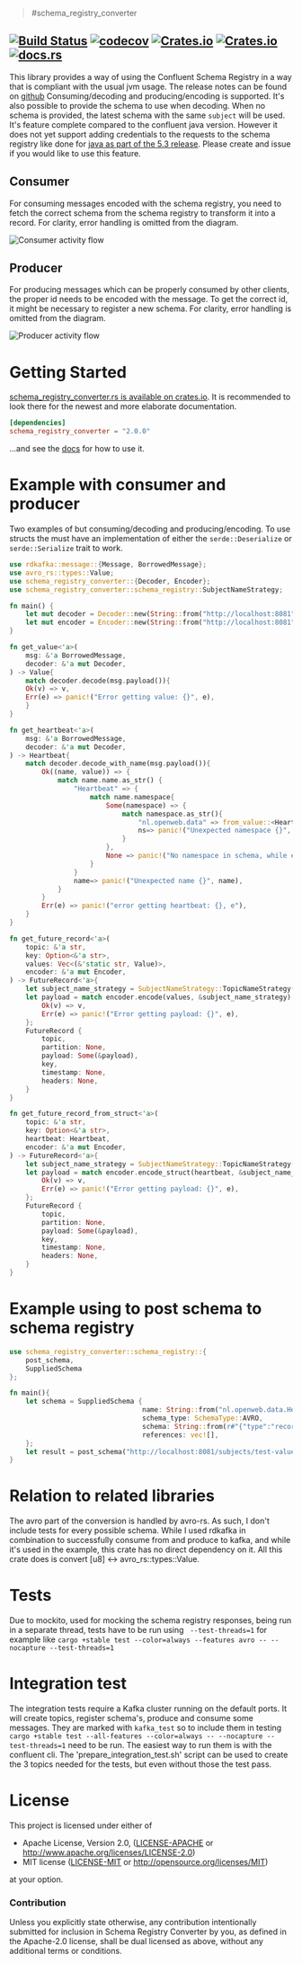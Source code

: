 > #schema_registry_converter

[![Build Status](https://travis-ci.org/gklijs/schema_registry_converter.svg?branch=master)](https://travis-ci.org/gklijs/schema_registry_converter)
[![codecov](https://codecov.io/gh/gklijs/schema_registry_converter/branch/master/graph/badge.svg)](https://codecov.io/gh/gklijs/schema_registry_converter)
[![Crates.io](https://img.shields.io/crates/d/schema_registry_converter.svg?maxAge=2592000)](https://crates.io/crates/schema_registry_converter)
[![Crates.io](https://img.shields.io/crates/v/schema_registry_converter.svg?maxAge=2592000)](https://crates.io/crates/schema_registry_converter)
[![docs.rs](https://docs.rs/schema_registry_converter/badge.svg)](https://docs.rs/schema_registry_converter/)
---

This library provides a way of using the Confluent Schema Registry in a way that is compliant with the usual jvm usage.
The release notes can be found on [github](https://github.com/gklijs/schema_registry_converter/blob/master/RELEASE_NOTES.md)
Consuming/decoding and producing/encoding is supported. It's also possible to provide the schema to use when decoding. When no schema is provided, the latest
schema with the same `subject` will be used. It's feature complete compared to the confluent java version. However it does not yet support adding credentials
to the requests to the schema registry like done for [java as part of the 5.3 release](https://github.com/confluentinc/schema-registry/pull/1130). Please create
and issue if you would like to use this feature.

## Consumer

For consuming messages encoded with the schema registry, you need to fetch the correct schema from the schema registry to transform it into a record. For clarity, error handling is omitted from the diagram. 

![Consumer activity flow](http://www.plantuml.com/plantuml/proxy?cache=no&src=https://raw.githubusercontent.com/gklijs/schema_registry_converter/master/uml/consumer.puml)

## Producer

For producing messages which can be properly consumed by other clients, the proper id needs to be encoded with the message.  To get the correct id, it might be necessary to register a new schema. For clarity, error handling is omitted from the diagram.

![Producer activity flow](http://www.plantuml.com/plantuml/proxy?cache=no&src=https://raw.githubusercontent.com/gklijs/schema_registry_converter/master/uml/producer.puml)

# Getting Started

[schema_registry_converter.rs is available on crates.io](https://crates.io/crates/schema_registry_converter).
It is recommended to look there for the newest and more elaborate documentation.

```toml
[dependencies]
schema_registry_converter = "2.0.0"
```

...and see the [docs](https://docs.rs/schema_registry_converter) for how to use it.

# Example with consumer and producer

Two examples of but consuming/decoding and producing/encoding.
To use structs the must have an implementation of either the `serde::Deserialize` or `serde::Serialize` trait to work. 

```rust
use rdkafka::message::{Message, BorrowedMessage};
use avro_rs::types::Value;
use schema_registry_converter::{Decoder, Encoder};
use schema_registry_converter::schema_registry::SubjectNameStrategy;

fn main() {
    let mut decoder = Decoder::new(String::from("http://localhost:8081"));
    let mut encoder = Encoder::new(String::from("http://localhost:8081"));
}

fn get_value<'a>(
    msg: &'a BorrowedMessage,
    decoder: &'a mut Decoder,
) -> Value{
    match decoder.decode(msg.payload()){
    Ok(v) => v,
    Err(e) => panic!("Error getting value: {}", e),
    }
}

fn get_heartbeat<'a>(
    msg: &'a BorrowedMessage,
    decoder: &'a mut Decoder,
) -> Heartbeat{
    match decoder.decode_with_name(msg.payload()){
        Ok((name, value)) => {
            match name.name.as_str() {
                "Heartbeat" => {
                    match name.namespace{
                        Some(namespace) => {
                            match namespace.as_str(){
                                "nl.openweb.data" => from_value::<Heartbeat>(&value).unwrap(),
                                ns=> panic!("Unexpected namespace {}", ns),
                            }
                        },
                        None => panic!("No namespace in schema, while expected"),
                    }
                }
                name=> panic!("Unexpected name {}", name),
            }
        }
        Err(e) => panic!("error getting heartbeat: {}, e"),
    }
}

fn get_future_record<'a>(
    topic: &'a str,
    key: Option<&'a str>,
    values: Vec<(&'static str, Value)>,
    encoder: &'a mut Encoder,
) -> FutureRecord<'a>{
    let subject_name_strategy = SubjectNameStrategy::TopicNameStrategy(topic, false);
    let payload = match encoder.encode(values, &subject_name_strategy) {
        Ok(v) => v,
        Err(e) => panic!("Error getting payload: {}", e),
    };
    FutureRecord {
        topic,
        partition: None,
        payload: Some(&payload),
        key,
        timestamp: None,
        headers: None,
    }
}

fn get_future_record_from_struct<'a>(
    topic: &'a str,
    key: Option<&'a str>,
    heartbeat: Heartbeat,
    encoder: &'a mut Encoder,
) -> FutureRecord<'a>{
    let subject_name_strategy = SubjectNameStrategy::TopicNameStrategy(topic, false);
    let payload = match encoder.encode_struct(heartbeat, &subject_name_strategy) {
        Ok(v) => v,
        Err(e) => panic!("Error getting payload: {}", e),
    };
    FutureRecord {
        topic,
        partition: None,
        payload: Some(&payload),
        key,
        timestamp: None,
        headers: None,
    }
}
```

# Example using to post schema to schema registry

```rust
use schema_registry_converter::schema_registry::{
    post_schema,
    SuppliedSchema
};

fn main(){
    let schema = SuppliedSchema {
                                 name: String::from("nl.openweb.data.Heartbeat"),
                                 schema_type: SchemaType::AVRO,
                                 schema: String::from(r#"{"type":"record","name":"Heartbeat","namespace":"nl.openweb.data","fields":[{"name":"beat","type":"long"}]}"#),
                                 references: vec![],
    };
    let result = post_schema("http://localhost:8081/subjects/test-value/versions", heartbeat_schema);
}

```

# Relation to related libraries

The avro part of the conversion is handled by avro-rs.  As such, I don't include tests for every possible schema.
While I used rdkafka in combination to successfully consume from and produce to kafka, and while it's used in the example, this crate has no direct dependency on it.
All this crate does is convert [u8] <-> avro_rs::types::Value.

# Tests

Due to mockito, used for mocking the schema registry responses, being run in a separate thread, tests have to be run using ` --test-threads=1` for example like
`cargo +stable test --color=always --features avro -- --nocapture --test-threads=1`

# Integration test

The integration tests require a Kafka cluster running on the default ports. It will create topics, register schema's, produce and consume some messages.
They are marked with `kafka_test` so to include them in testing `cargo +stable test --all-features --color=always -- --nocapture --test-threads=1` need to be run.
The easiest way to run them is with the confluent cli. The 'prepare_integration_test.sh' script can be used to create the 3 topics needed for the tests, but even without those the test pass.

# License

This project is licensed under either of

 * Apache License, Version 2.0, ([LICENSE-APACHE](LICENSE-APACHE) or
   http://www.apache.org/licenses/LICENSE-2.0)
 * MIT license ([LICENSE-MIT](LICENSE-MIT) or
   http://opensource.org/licenses/MIT)

at your option.

### Contribution

Unless you explicitly state otherwise, any contribution intentionally submitted
for inclusion in Schema Registry Converter by you, as defined in the Apache-2.0 license, shall be
dual licensed as above, without any additional terms or conditions.
